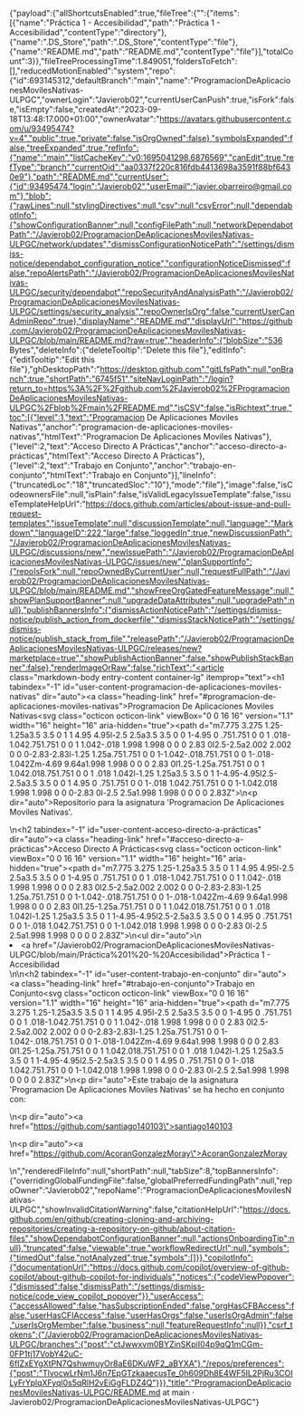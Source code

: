 {"payload":{"allShortcutsEnabled":true,"fileTree":{"":{"items":[{"name":"Práctica 1 - Accesibilidad","path":"Práctica 1 - Accesibilidad","contentType":"directory"},{"name":".DS_Store","path":".DS_Store","contentType":"file"},{"name":"README.md","path":"README.md","contentType":"file"}],"totalCount":3}},"fileTreeProcessingTime":1.849051,"foldersToFetch":[],"reducedMotionEnabled":"system","repo":{"id":693145312,"defaultBranch":"main","name":"ProgramacionDeAplicacionesMovilesNativas-ULPGC","ownerLogin":"Javierob02","currentUserCanPush":true,"isFork":false,"isEmpty":false,"createdAt":"2023-09-18T13:48:17.000+01:00","ownerAvatar":"https://avatars.githubusercontent.com/u/93495474?v=4","public":true,"private":false,"isOrgOwned":false},"symbolsExpanded":false,"treeExpanded":true,"refInfo":{"name":"main","listCacheKey":"v0:1695041298.6876569","canEdit":true,"refType":"branch","currentOid":"aa0337f220c816fdb4413698a3591f88bf6430e9"},"path":"README.md","currentUser":{"id":93495474,"login":"Javierob02","userEmail":"javier.obarreiro@gmail.com"},"blob":{"rawLines":null,"stylingDirectives":null,"csv":null,"csvError":null,"dependabotInfo":{"showConfigurationBanner":null,"configFilePath":null,"networkDependabotPath":"/Javierob02/ProgramacionDeAplicacionesMovilesNativas-ULPGC/network/updates","dismissConfigurationNoticePath":"/settings/dismiss-notice/dependabot_configuration_notice","configurationNoticeDismissed":false,"repoAlertsPath":"/Javierob02/ProgramacionDeAplicacionesMovilesNativas-ULPGC/security/dependabot","repoSecurityAndAnalysisPath":"/Javierob02/ProgramacionDeAplicacionesMovilesNativas-ULPGC/settings/security_analysis","repoOwnerIsOrg":false,"currentUserCanAdminRepo":true},"displayName":"README.md","displayUrl":"https://github.com/Javierob02/ProgramacionDeAplicacionesMovilesNativas-ULPGC/blob/main/README.md?raw=true","headerInfo":{"blobSize":"536 Bytes","deleteInfo":{"deleteTooltip":"Delete this file"},"editInfo":{"editTooltip":"Edit this file"},"ghDesktopPath":"https://desktop.github.com","gitLfsPath":null,"onBranch":true,"shortPath":"6745f51","siteNavLoginPath":"/login?return_to=https%3A%2F%2Fgithub.com%2FJavierob02%2FProgramacionDeAplicacionesMovilesNativas-ULPGC%2Fblob%2Fmain%2FREADME.md","isCSV":false,"isRichtext":true,"toc":[{"level":1,"text":"Programacion De Aplicaciones Moviles Nativas","anchor":"programacion-de-aplicaciones-moviles-nativas","htmlText":"Programacion De Aplicaciones Moviles Nativas"},{"level":2,"text":"Acceso Directo A Prácticas","anchor":"acceso-directo-a-prácticas","htmlText":"Acceso Directo A Prácticas"},{"level":2,"text":"Trabajo en Conjunto","anchor":"trabajo-en-conjunto","htmlText":"Trabajo en Conjunto"}],"lineInfo":{"truncatedLoc":"18","truncatedSloc":"10"},"mode":"file"},"image":false,"isCodeownersFile":null,"isPlain":false,"isValidLegacyIssueTemplate":false,"issueTemplateHelpUrl":"https://docs.github.com/articles/about-issue-and-pull-request-templates","issueTemplate":null,"discussionTemplate":null,"language":"Markdown","languageID":222,"large":false,"loggedIn":true,"newDiscussionPath":"/Javierob02/ProgramacionDeAplicacionesMovilesNativas-ULPGC/discussions/new","newIssuePath":"/Javierob02/ProgramacionDeAplicacionesMovilesNativas-ULPGC/issues/new","planSupportInfo":{"repoIsFork":null,"repoOwnedByCurrentUser":null,"requestFullPath":"/Javierob02/ProgramacionDeAplicacionesMovilesNativas-ULPGC/blob/main/README.md","showFreeOrgGatedFeatureMessage":null,"showPlanSupportBanner":null,"upgradeDataAttributes":null,"upgradePath":null},"publishBannersInfo":{"dismissActionNoticePath":"/settings/dismiss-notice/publish_action_from_dockerfile","dismissStackNoticePath":"/settings/dismiss-notice/publish_stack_from_file","releasePath":"/Javierob02/ProgramacionDeAplicacionesMovilesNativas-ULPGC/releases/new?marketplace=true","showPublishActionBanner":false,"showPublishStackBanner":false},"renderImageOrRaw":false,"richText":"<article class=\"markdown-body entry-content container-lg\" itemprop=\"text\"><h1 tabindex=\"-1\" id=\"user-content-programacion-de-aplicaciones-moviles-nativas\" dir=\"auto\"><a class=\"heading-link\" href=\"#programacion-de-aplicaciones-moviles-nativas\">Programacion De Aplicaciones Moviles Nativas<svg class=\"octicon octicon-link\" viewBox=\"0 0 16 16\" version=\"1.1\" width=\"16\" height=\"16\" aria-hidden=\"true\"><path d=\"m7.775 3.275 1.25-1.25a3.5 3.5 0 1 1 4.95 4.95l-2.5 2.5a3.5 3.5 0 0 1-4.95 0 .751.751 0 0 1 .018-1.042.751.751 0 0 1 1.042-.018 1.998 1.998 0 0 0 2.83 0l2.5-2.5a2.002 2.002 0 0 0-2.83-2.83l-1.25 1.25a.751.751 0 0 1-1.042-.018.751.751 0 0 1-.018-1.042Zm-4.69 9.64a1.998 1.998 0 0 0 2.83 0l1.25-1.25a.751.751 0 0 1 1.042.018.751.751 0 0 1 .018 1.042l-1.25 1.25a3.5 3.5 0 1 1-4.95-4.95l2.5-2.5a3.5 3.5 0 0 1 4.95 0 .751.751 0 0 1-.018 1.042.751.751 0 0 1-1.042.018 1.998 1.998 0 0 0-2.83 0l-2.5 2.5a1.998 1.998 0 0 0 0 2.83Z\"></path></svg></a></h1>\n<p dir=\"auto\">Repositorio para la asignatura 'Programacion De Aplicaciones Moviles Nativas'.</p>\n<h2 tabindex=\"-1\" id=\"user-content-acceso-directo-a-prácticas\" dir=\"auto\"><a class=\"heading-link\" href=\"#acceso-directo-a-prácticas\">Acceso Directo A Prácticas<svg class=\"octicon octicon-link\" viewBox=\"0 0 16 16\" version=\"1.1\" width=\"16\" height=\"16\" aria-hidden=\"true\"><path d=\"m7.775 3.275 1.25-1.25a3.5 3.5 0 1 1 4.95 4.95l-2.5 2.5a3.5 3.5 0 0 1-4.95 0 .751.751 0 0 1 .018-1.042.751.751 0 0 1 1.042-.018 1.998 1.998 0 0 0 2.83 0l2.5-2.5a2.002 2.002 0 0 0-2.83-2.83l-1.25 1.25a.751.751 0 0 1-1.042-.018.751.751 0 0 1-.018-1.042Zm-4.69 9.64a1.998 1.998 0 0 0 2.83 0l1.25-1.25a.751.751 0 0 1 1.042.018.751.751 0 0 1 .018 1.042l-1.25 1.25a3.5 3.5 0 1 1-4.95-4.95l2.5-2.5a3.5 3.5 0 0 1 4.95 0 .751.751 0 0 1-.018 1.042.751.751 0 0 1-1.042.018 1.998 1.998 0 0 0-2.83 0l-2.5 2.5a1.998 1.998 0 0 0 0 2.83Z\"></path></svg></a></h2>\n<ul dir=\"auto\">\n  <li><a href=\"/Javierob02/ProgramacionDeAplicacionesMovilesNativas-ULPGC/blob/main/Práctica%201%20-%20Accesibilidad\">Práctica 1 - Accesibilidad</a></li>\n</ul>\n<h2 tabindex=\"-1\" id=\"user-content-trabajo-en-conjunto\" dir=\"auto\"><a class=\"heading-link\" href=\"#trabajo-en-conjunto\">Trabajo en Conjunto<svg class=\"octicon octicon-link\" viewBox=\"0 0 16 16\" version=\"1.1\" width=\"16\" height=\"16\" aria-hidden=\"true\"><path d=\"m7.775 3.275 1.25-1.25a3.5 3.5 0 1 1 4.95 4.95l-2.5 2.5a3.5 3.5 0 0 1-4.95 0 .751.751 0 0 1 .018-1.042.751.751 0 0 1 1.042-.018 1.998 1.998 0 0 0 2.83 0l2.5-2.5a2.002 2.002 0 0 0-2.83-2.83l-1.25 1.25a.751.751 0 0 1-1.042-.018.751.751 0 0 1-.018-1.042Zm-4.69 9.64a1.998 1.998 0 0 0 2.83 0l1.25-1.25a.751.751 0 0 1 1.042.018.751.751 0 0 1 .018 1.042l-1.25 1.25a3.5 3.5 0 1 1-4.95-4.95l2.5-2.5a3.5 3.5 0 0 1 4.95 0 .751.751 0 0 1-.018 1.042.751.751 0 0 1-1.042.018 1.998 1.998 0 0 0-2.83 0l-2.5 2.5a1.998 1.998 0 0 0 0 2.83Z\"></path></svg></a></h2>\n<p dir=\"auto\">Este trabajo de la asignatura 'Programacion De Aplicaciones Moviles Nativas' se ha hecho en conjunto con:</p>\n<p dir=\"auto\"><a href=\"https://github.com/santiago140103\">santiago140103</a></p>\n<p dir=\"auto\"><a href=\"https://github.com/AcoranGonzalezMoray\">AcoranGonzalezMoray</a></p>\n</article>","renderedFileInfo":null,"shortPath":null,"tabSize":8,"topBannersInfo":{"overridingGlobalFundingFile":false,"globalPreferredFundingPath":null,"repoOwner":"Javierob02","repoName":"ProgramacionDeAplicacionesMovilesNativas-ULPGC","showInvalidCitationWarning":false,"citationHelpUrl":"https://docs.github.com/en/github/creating-cloning-and-archiving-repositories/creating-a-repository-on-github/about-citation-files","showDependabotConfigurationBanner":null,"actionsOnboardingTip":null},"truncated":false,"viewable":true,"workflowRedirectUrl":null,"symbols":{"timedOut":false,"notAnalyzed":true,"symbols":[]}},"copilotInfo":{"documentationUrl":"https://docs.github.com/copilot/overview-of-github-copilot/about-github-copilot-for-individuals","notices":{"codeViewPopover":{"dismissed":false,"dismissPath":"/settings/dismiss-notice/code_view_copilot_popover"}},"userAccess":{"accessAllowed":false,"hasSubscriptionEnded":false,"orgHasCFBAccess":false,"userHasCFIAccess":false,"userHasOrgs":false,"userIsOrgAdmin":false,"userIsOrgMember":false,"business":null,"featureRequestInfo":null}},"csrf_tokens":{"/Javierob02/ProgramacionDeAplicacionesMovilesNativas-ULPGC/branches":{"post":"ctJwwxvm0BYZinSKpiI04p9qQ1mCGm-0FP1tj17VobY42uC-6fIZxEYgXtPN7QshwmuyOr8aE6DKuWF2_aBYXA"},"/repos/preferences":{"post":"TlvocwLrNm1J6n7EpGTzkaaecusTe_0h609Dh8E4WF5IL2PjRu3COILyFrYplqXFyql0s5qRlH2vEiGgFLDZ4Q"}}},"title":"ProgramacionDeAplicacionesMovilesNativas-ULPGC/README.md at main · Javierob02/ProgramacionDeAplicacionesMovilesNativas-ULPGC"}